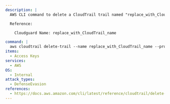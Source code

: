 ```yaml
---
description: |
  AWS CLI command to delete a CloudTrail trail named "replace_with_CloudTrail_name" using the "administrator" profile.

  Reference:

    Cloudguard Name: replace_with_CloudTrail_name

command: |
  aws cloudtrail delete-trail --name replace_with_CloudTrail_name --profile administrator
items:
  - Access Keys
services:
  - AWS
OS:
  - Internal
attack_types:
  - DefenseEvasion
references:
  - https://docs.aws.amazon.com/cli/latest/reference/cloudtrail/delete-trail.html
---
```

